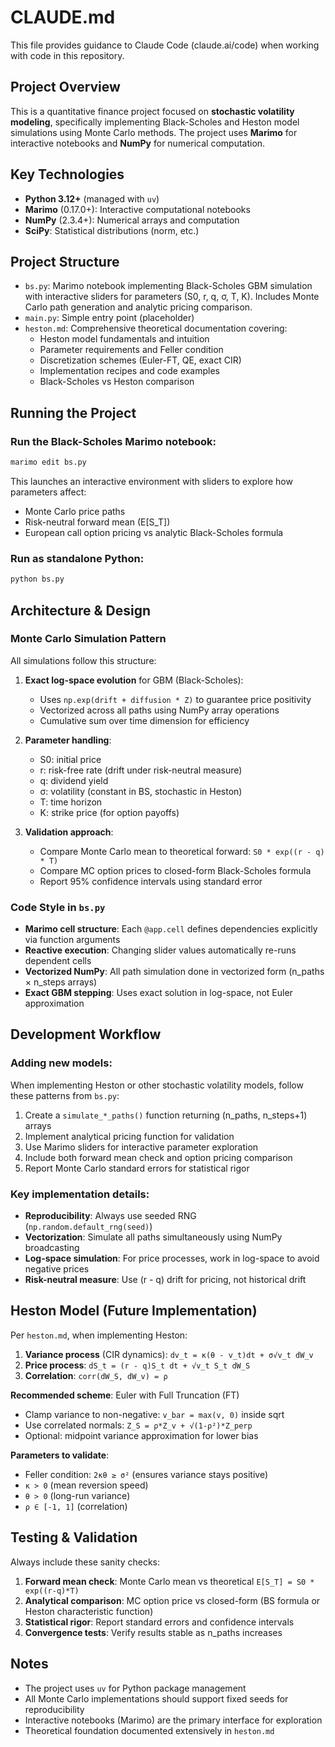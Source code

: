 # CLAUDE.md

This file provides guidance to Claude Code (claude.ai/code) when working with code in this repository.

## Project Overview

This is a quantitative finance project focused on **stochastic volatility modeling**, specifically implementing Black-Scholes and Heston model simulations using Monte Carlo methods. The project uses **Marimo** for interactive notebooks and **NumPy** for numerical computation.

## Key Technologies

- **Python 3.12+** (managed with `uv`)
- **Marimo** (0.17.0+): Interactive computational notebooks
- **NumPy** (2.3.4+): Numerical arrays and computation
- **SciPy**: Statistical distributions (norm, etc.)

## Project Structure

- `bs.py`: Marimo notebook implementing Black-Scholes GBM simulation with interactive sliders for parameters (S0, r, q, σ, T, K). Includes Monte Carlo path generation and analytic pricing comparison.
- `main.py`: Simple entry point (placeholder)
- `heston.md`: Comprehensive theoretical documentation covering:
  - Heston model fundamentals and intuition
  - Parameter requirements and Feller condition
  - Discretization schemes (Euler-FT, QE, exact CIR)
  - Implementation recipes and code examples
  - Black-Scholes vs Heston comparison

## Running the Project

### Run the Black-Scholes Marimo notebook:
```bash
marimo edit bs.py
```

This launches an interactive environment with sliders to explore how parameters affect:
- Monte Carlo price paths
- Risk-neutral forward mean (E[S_T])
- European call option pricing vs analytic Black-Scholes formula

### Run as standalone Python:
```bash
python bs.py
```

## Architecture & Design

### Monte Carlo Simulation Pattern

All simulations follow this structure:

1. **Exact log-space evolution** for GBM (Black-Scholes):
   - Uses `np.exp(drift + diffusion * Z)` to guarantee price positivity
   - Vectorized across all paths using NumPy array operations
   - Cumulative sum over time dimension for efficiency

2. **Parameter handling**:
   - S0: initial price
   - r: risk-free rate (drift under risk-neutral measure)
   - q: dividend yield
   - σ: volatility (constant in BS, stochastic in Heston)
   - T: time horizon
   - K: strike price (for option payoffs)

3. **Validation approach**:
   - Compare Monte Carlo mean to theoretical forward: `S0 * exp((r - q) * T)`
   - Compare MC option prices to closed-form Black-Scholes formula
   - Report 95% confidence intervals using standard error

### Code Style in `bs.py`

- **Marimo cell structure**: Each `@app.cell` defines dependencies explicitly via function arguments
- **Reactive execution**: Changing slider values automatically re-runs dependent cells
- **Vectorized NumPy**: All path simulation done in vectorized form (n_paths × n_steps arrays)
- **Exact GBM stepping**: Uses exact solution in log-space, not Euler approximation

## Development Workflow

### Adding new models:

When implementing Heston or other stochastic volatility models, follow these patterns from `bs.py`:

1. Create a `simulate_*_paths()` function returning (n_paths, n_steps+1) arrays
2. Implement analytical pricing function for validation
3. Use Marimo sliders for interactive parameter exploration
4. Include both forward mean check and option pricing comparison
5. Report Monte Carlo standard errors for statistical rigor

### Key implementation details:

- **Reproducibility**: Always use seeded RNG (`np.random.default_rng(seed)`)
- **Vectorization**: Simulate all paths simultaneously using NumPy broadcasting
- **Log-space simulation**: For price processes, work in log-space to avoid negative prices
- **Risk-neutral measure**: Use (r - q) drift for pricing, not historical drift

## Heston Model (Future Implementation)

Per `heston.md`, when implementing Heston:

1. **Variance process** (CIR dynamics): `dv_t = κ(θ - v_t)dt + σ√v_t dW_v`
2. **Price process**: `dS_t = (r - q)S_t dt + √v_t S_t dW_S`
3. **Correlation**: `corr(dW_S, dW_v) = ρ`

**Recommended scheme**: Euler with Full Truncation (FT)
- Clamp variance to non-negative: `v_bar = max(v, 0)` inside sqrt
- Use correlated normals: `Z_S = ρ*Z_v + √(1-ρ²)*Z_perp`
- Optional: midpoint variance approximation for lower bias

**Parameters to validate**:
- Feller condition: `2κθ ≥ σ²` (ensures variance stays positive)
- `κ > 0` (mean reversion speed)
- `θ > 0` (long-run variance)
- `ρ ∈ [-1, 1]` (correlation)

## Testing & Validation

Always include these sanity checks:

1. **Forward mean check**: Monte Carlo mean vs theoretical `E[S_T] = S0 * exp((r-q)*T)`
2. **Analytical comparison**: MC option price vs closed-form (BS formula or Heston characteristic function)
3. **Statistical rigor**: Report standard errors and confidence intervals
4. **Convergence tests**: Verify results stable as n_paths increases

## Notes

- The project uses `uv` for Python package management
- All Monte Carlo implementations should support fixed seeds for reproducibility
- Interactive notebooks (Marimo) are the primary interface for exploration
- Theoretical foundation documented extensively in `heston.md`
